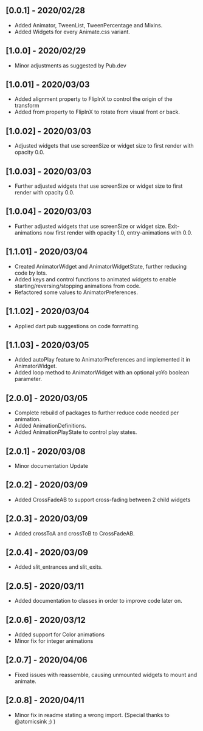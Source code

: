 ## [0.0.1] - 2020/02/28

* Added Animator, TweenList, TweenPercentage and Mixins.
* Added Widgets for every Animate.css variant.

## [1.0.0] - 2020/02/29

* Minor adjustments as suggested by Pub.dev

## [1.0.01] - 2020/03/03

* Added alignment property to FlipInX to control the origin of the transform
* Added from property to FlipInX to rotate from visual front or back.

## [1.0.02] - 2020/03/03

* Adjusted widgets that use screenSize or widget size to first render with opacity 0.0.

## [1.0.03] - 2020/03/03

* Further adjusted widgets that use screenSize or widget size to first render with opacity 0.0.

## [1.0.04] - 2020/03/03

* Further adjusted widgets that use screenSize or widget size. Exit-animations now first render with opacity 1.0, entry-animations with 0.0.

## [1.1.01] - 2020/03/04

* Created AnimatorWidget and AnimatorWidgetState, further reducing code by lots.
* Added keys and control functions to animated widgets to enable starting/reversing/stopping animations from code.
* Refactored some values to AnimatorPreferences.

## [1.1.02] - 2020/03/04

* Applied dart pub suggestions on code formatting.

## [1.1.03] - 2020/03/05

* Added autoPlay feature to AnimatorPreferences and implemented it in AnimatorWidget.
* Added loop method to AnimatorWidget with an optional yoYo boolean parameter.

## [2.0.0] - 2020/03/05

* Complete rebuild of packages to further reduce code needed per animation.
* Added AnimationDefinitions.
* Added AnimationPlayState to control play states.

## [2.0.1] - 2020/03/08

* Minor documentation Update

## [2.0.2] - 2020/03/09

* Added CrossFadeAB to support cross-fading between 2 child widgets

## [2.0.3] - 2020/03/09

* Added crossToA and crossToB to CrossFadeAB.

## [2.0.4] - 2020/03/09

* Added slit_entrances and slit_exits.

## [2.0.5] - 2020/03/11

* Added documentation to classes in order to improve code later on.

## [2.0.6] - 2020/03/12

* Added support for Color animations
* Minor fix for integer animations

## [2.0.7] - 2020/04/06

* Fixed issues with reassemble, causing unmounted widgets to mount and animate.

## [2.0.8] - 2020/04/11

* Minor fix in readme stating a wrong import. (Special thanks to @atomicsink ;) )
